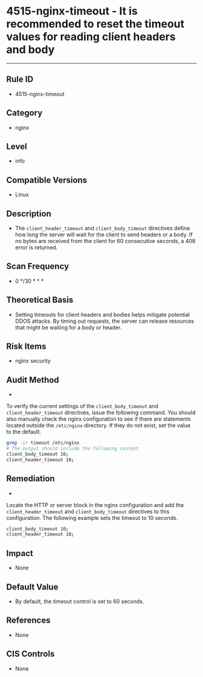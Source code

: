 # 4515-nginx-timeout - It is recommended to reset the timeout values for reading client headers and body

---

## Rule ID

- 4515-nginx-timeout


## Category

- nginx


## Level

- info


## Compatible Versions


- Linux




## Description


- The `client_header_timeout` and `client_body_timeout` directives define how long the server will wait for the client to send headers or a body. If no bytes are received from the client for 60 consecutive seconds, a 408 error is returned.



## Scan Frequency
- 0 */30 * * *

## Theoretical Basis


- Setting timeouts for client headers and bodies helps mitigate potential DDOS attacks. By timing out requests, the server can release resources that might be waiting for a body or header.





## Risk Items


- nginx security



## Audit Method
- 
To verify the current settings of the `client_body_timeout` and `client_header_timeout` directives, issue the following command. You should also manually check the nginx configuration to see if there are statements located outside the `/etc/nginx` directory. If they do not exist, set the value to the default.
```bash
grep -ir timeout /etc/nginx
# The output should include the following content
client_body_timeout 10;
client_header_timeout 10;
```



## Remediation
- 
Locate the HTTP or server block in the nginx configuration and add the `client_header_timeout` and `client_body_timeout` directives to this configuration. The following example sets the timeout to 10 seconds.
```bash
client_body_timeout 10;
client_header_timeout 10;
```



## Impact


- None




## Default Value


- By default, the timeout control is set to 60 seconds.




## References


- None



## CIS Controls


- None